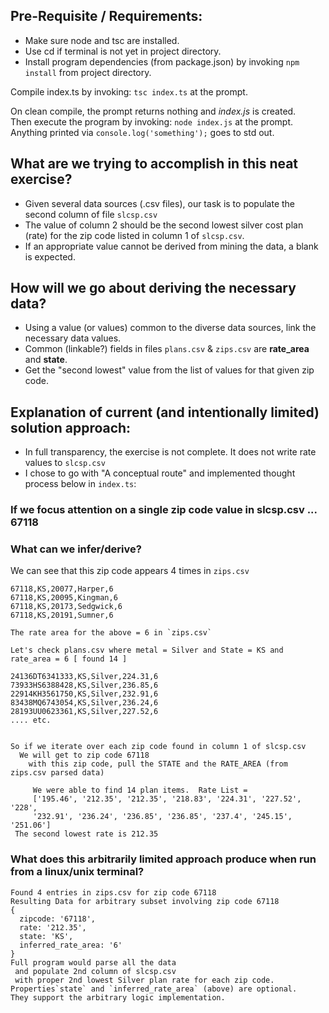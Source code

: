 ## Pre-Requisite / Requirements:
- Make sure node and tsc are installed.  
- Use cd if terminal is not yet in project directory.
- Install program dependencies (from package.json) by invoking `npm install` from project directory.

Compile index.ts by invoking:  `tsc index.ts` at the prompt.

On clean compile, the prompt returns nothing and *index.js* is created.  
Then execute the program by invoking:  `node index.js` at the prompt.
Anything printed via `console.log('something');` goes to std out.


## What are we trying to accomplish in this neat exercise?
- Given several data sources (.csv files), our task is to populate the second column of file `slcsp.csv` 
- The value of column 2 should be the second lowest silver cost plan (rate) for the zip code listed in column 1 of `slcsp.csv`.
- If an appropriate value cannot be derived from mining the data, a blank is expected.

## How will we go about deriving the necessary data?
- Using a value (or values) common to the diverse data sources, link the necessary data values.
- Common (linkable?) fields in files `plans.csv` & `zips.csv` are **rate_area** and **state**. 
- Get the "second lowest" value from the list of values for that given zip code.

## Explanation of current (and intentionally limited) solution approach:
- In full transparency, the exercise is not complete. It does not write rate values to `slcsp.csv`
- I chose to go with "A conceptual route" and implemented thought process below in `index.ts`:  

### If we focus attention on a single zip code value in slcsp.csv ... 67118
### What can we infer/derive?  
We can see that this zip code appears 4 times in `zips.csv`  
   ```
   67118,KS,20077,Harper,6  
   67118,KS,20095,Kingman,6  
   67118,KS,20173,Sedgwick,6  
   67118,KS,20191,Sumner,6  

   The rate area for the above = 6 in `zips.csv`

   Let's check plans.csv where metal = Silver and State = KS and rate_area = 6 [ found 14 ]  

   24136DT6341333,KS,Silver,224.31,6
   73933HS6388428,KS,Silver,236.85,6
   22914KH3561750,KS,Silver,232.91,6
   83438MQ6743054,KS,Silver,236.24,6
   28193UU0623361,KS,Silver,227.52,6
   .... etc.


   So if we iterate over each zip code found in column 1 of slcsp.csv
     We will get to zip code 67118
       with this zip code, pull the STATE and the RATE_AREA (from zips.csv parsed data)

        We were able to find 14 plan items.  Rate List = 
        ['195.46', '212.35', '212.35', '218.83', '224.31', '227.52', '228',
        '232.91', '236.24', '236.85', '236.85', '237.4', '245.15', '251.06']
    The second lowest rate is 212.35
```
### What does this arbitrarily limited approach produce when run from a linux/unix terminal?
```
Found 4 entries in zips.csv for zip code 67118
Resulting Data for arbitrary subset involving zip code 67118
{
  zipcode: '67118',
  rate: '212.35',
  state: 'KS',
  inferred_rate_area: '6'
}
Full program would parse all the data
 and populate 2nd column of slcsp.csv
 with proper 2nd lowest Silver plan rate for each zip code.
Properties`state` and `inferred_rate_area` (above) are optional.
They support the arbitrary logic implementation.
```